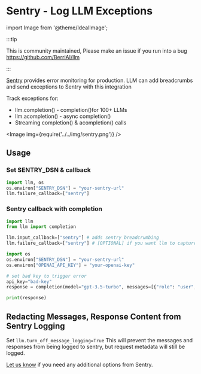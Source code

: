 # Sentry - Log LLM Exceptions
import Image from '@theme/IdealImage';


:::tip

This is community maintained, Please make an issue if you run into a bug
https://github.com/BerriAI/llm

:::


[Sentry](https://sentry.io/) provides error monitoring for production. LLM can add breadcrumbs and send exceptions to Sentry with this integration

Track exceptions for:
- llm.completion() - completion()for 100+ LLMs
- llm.acompletion() - async completion()
- Streaming completion() & acompletion() calls

<Image img={require('../../img/sentry.png')} />


## Usage

### Set SENTRY_DSN & callback

```python
import llm, os
os.environ["SENTRY_DSN"] = "your-sentry-url"
llm.failure_callback=["sentry"]
```

### Sentry callback with completion
```python
import llm
from llm import completion 

llm.input_callback=["sentry"] # adds sentry breadcrumbing
llm.failure_callback=["sentry"] # [OPTIONAL] if you want llm to capture -> send exception to sentry

import os 
os.environ["SENTRY_DSN"] = "your-sentry-url"
os.environ["OPENAI_API_KEY"] = "your-openai-key"

# set bad key to trigger error 
api_key="bad-key"
response = completion(model="gpt-3.5-turbo", messages=[{"role": "user", "content": "Hey!"}], stream=True, api_key=api_key)

print(response)
```

## Redacting Messages, Response Content from Sentry Logging 

Set `llm.turn_off_message_logging=True` This will prevent the messages and responses from being logged to sentry, but request metadata will still be logged.

[Let us know](https://github.com/BerriAI/llm/issues/new?assignees=&labels=enhancement&projects=&template=feature_request.yml&title=%5BFeature%5D%3A+) if you need any additional options from Sentry. 

